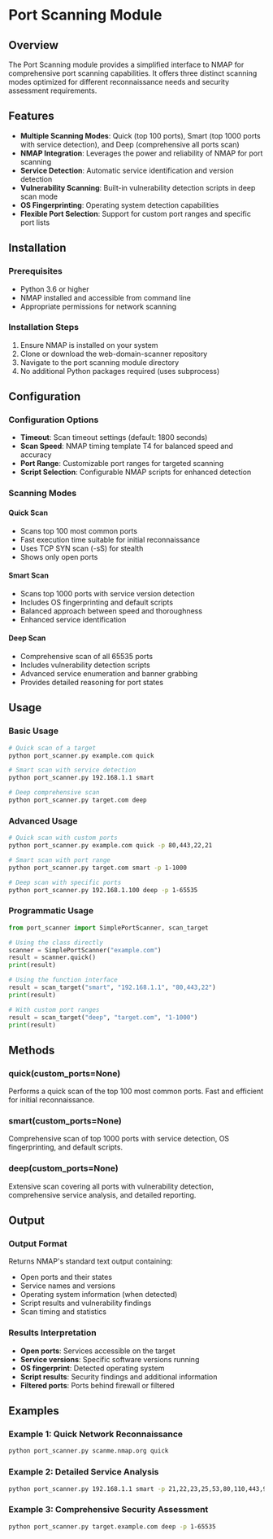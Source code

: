 # Port Scanning Module

## Overview
The Port Scanning module provides a simplified interface to NMAP for comprehensive port scanning capabilities. It offers three distinct scanning modes optimized for different reconnaissance needs and security assessment requirements.

## Features
- **Multiple Scanning Modes**: Quick (top 100 ports), Smart (top 1000 ports with service detection), and Deep (comprehensive all ports scan)
- **NMAP Integration**: Leverages the power and reliability of NMAP for port scanning
- **Service Detection**: Automatic service identification and version detection
- **Vulnerability Scanning**: Built-in vulnerability detection scripts in deep scan mode
- **OS Fingerprinting**: Operating system detection capabilities
- **Flexible Port Selection**: Support for custom port ranges and specific port lists

## Installation

### Prerequisites
- Python 3.6 or higher
- NMAP installed and accessible from command line
- Appropriate permissions for network scanning

### Installation Steps
1. Ensure NMAP is installed on your system
2. Clone or download the web-domain-scanner repository
3. Navigate to the port scanning module directory
4. No additional Python packages required (uses subprocess)

## Configuration

### Configuration Options
- **Timeout**: Scan timeout settings (default: 1800 seconds)
- **Scan Speed**: NMAP timing template T4 for balanced speed and accuracy
- **Port Range**: Customizable port ranges for targeted scanning
- **Script Selection**: Configurable NMAP scripts for enhanced detection

### Scanning Modes

#### Quick Scan
- Scans top 100 most common ports
- Fast execution time suitable for initial reconnaissance
- Uses TCP SYN scan (-sS) for stealth
- Shows only open ports

#### Smart Scan  
- Scans top 1000 ports with service version detection
- Includes OS fingerprinting and default scripts
- Balanced approach between speed and thoroughness
- Enhanced service identification

#### Deep Scan
- Comprehensive scan of all 65535 ports
- Includes vulnerability detection scripts
- Advanced service enumeration and banner grabbing
- Provides detailed reasoning for port states

## Usage

### Basic Usage
```bash
# Quick scan of a target
python port_scanner.py example.com quick

# Smart scan with service detection
python port_scanner.py 192.168.1.1 smart

# Deep comprehensive scan
python port_scanner.py target.com deep
```

### Advanced Usage
```bash
# Quick scan with custom ports
python port_scanner.py example.com quick -p 80,443,22,21

# Smart scan with port range
python port_scanner.py target.com smart -p 1-1000

# Deep scan with specific ports
python port_scanner.py 192.168.1.100 deep -p 1-65535
```

### Programmatic Usage
```python
from port_scanner import SimplePortScanner, scan_target

# Using the class directly
scanner = SimplePortScanner("example.com")
result = scanner.quick()
print(result)

# Using the function interface
result = scan_target("smart", "192.168.1.1", "80,443,22")
print(result)

# With custom port ranges
result = scan_target("deep", "target.com", "1-1000")
print(result)
```

## Methods

### quick(custom_ports=None)
Performs a quick scan of the top 100 most common ports. Fast and efficient for initial reconnaissance.

### smart(custom_ports=None)
Comprehensive scan of top 1000 ports with service detection, OS fingerprinting, and default scripts.

### deep(custom_ports=None)
Extensive scan covering all ports with vulnerability detection, comprehensive service analysis, and detailed reporting.

## Output

### Output Format
Returns NMAP's standard text output containing:
- Open ports and their states
- Service names and versions
- Operating system information (when detected)
- Script results and vulnerability findings
- Scan timing and statistics

### Results Interpretation
- **Open ports**: Services accessible on the target
- **Service versions**: Specific software versions running
- **OS fingerprint**: Detected operating system
- **Script results**: Security findings and additional information
- **Filtered ports**: Ports behind firewall or filtered

## Examples

### Example 1: Quick Network Reconnaissance
```bash
python port_scanner.py scanme.nmap.org quick
```

### Example 2: Detailed Service Analysis
```bash
python port_scanner.py 192.168.1.1 smart -p 21,22,23,25,53,80,110,443,993,995
```

### Example 3: Comprehensive Security Assessment
```bash
python port_scanner.py target.example.com deep -p 1-65535
```